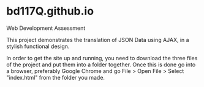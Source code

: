 # bd117Q.github.io

Web Development Assessment

This project demonstrates the translation of JSON Data using AJAX, in a stylish functional design.

In order to get the site up and running, you need to download the three files of the project and put them into a folder together. Once this is done go into a browser, preferably Google Chrome and go File > Open File > Select "index.html" from the folder you made.
